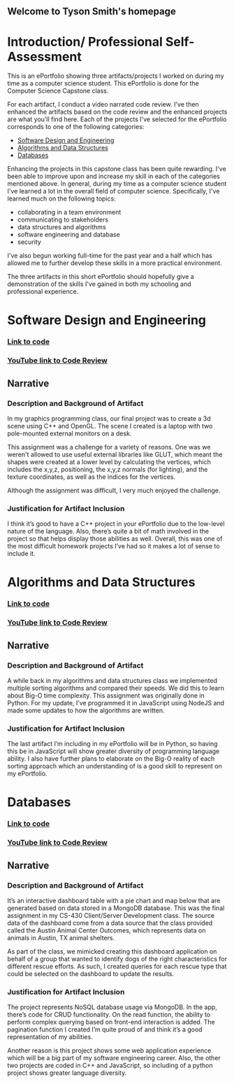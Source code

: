 ## Welcome to Tyson Smith's homepage

# Introduction/ Professional Self-Assessment

This is an ePortfolio showing three artifacts/projects I worked on during my time as a computer science student. This ePortfolio is done for the Computer Science Capstone class.

For each artifact, I conduct a video narrated code review. I've then enhanced the artifacts based on the code review and the enhanced projects are what you'll find here. Each of the projects I've selected for the ePortfolio corresponds to one of the following categories:
* [Software Design and Engineering](#software-design-and-engineering)
* [Algorithms and Data Structures](#algorithms-and-data-structures)
* [Databases](#databases)

Enhancing the projects in this capstone class has been quite rewarding. I've been able to improve upon and increase my skill in each of the categories mentioned above. In general, during my time as a computer science student I've learned a lot in the overall field of computer science. Specifically, I've learned much on the following topics:

* collaborating in a team environment 
* communicating to stakeholders
* data structures and algorithms
* software engineering and database
* security

I've also begun working full-time for the past year and a half which has allowed me to further develop these skills in a more practical environment.

The three artifacts in this short ePortfolio should hopefully give a demonstration of the skills I've gained in both my schooling and professional experience.

# Software Design and Engineering

### [Link to code](https://github.com/tysonsmiths/tysonsmiths.github.io/tree/main/software_engineering_and_design)

### [YouTube link to Code Review](https://youtu.be/iea957VEV7E)

## Narrative

### Description and Background of Artifact

In my graphics programming class, our final project was to create a 3d scene using C++ and OpenGL. The scene I created is a laptop with two pole-mounted external monitors on a desk. 

This assignment was a challenge for a variety of reasons. One was we weren't allowed to use useful external libraries like GLUT, which meant the shapes were created at a lower level by calculating the vertices, which includes the x,y,z, positioning, the x,y,z normals (for lighting), and the texture coordinates, as well as the indices for the vertices.

Although the assignment was difficult, I very much enjoyed the challenge.

### Justification for Artifact Inclusion

I think it’s good to have a C++ project in your ePortfolio due to the low-level nature of the language. Also, there’s quite a bit of math involved in the project so that helps display those abilities as well. Overall, this was one of the most difficult homework projects I’ve had so it makes a lot of sense to include it.

# Algorithms and Data Structures

### [Link to code](https://github.com/tysonsmiths/tysonsmiths.github.io/tree/main/algorithms_and_data_structures)

### [YouTube link to Code Review](https://youtu.be/q4lVnW2yam8)

## Narrative

### Description and Background of Artifact

A while back in my algorithms and data structures class we implemented multiple sorting algorithms and compared their speeds. We did this to learn about Big-O time complexity. This assignment was originally done in Python. For my update, I’ve programmed it in JavaScript using NodeJS and made some updates to how the algorithms are written.

### Justification for Artifact Inclusion

The last artifact I’m including in my ePortfolio will be in Python, so having this be in JavaScript will show greater diversity of programming language ability. I also have further plans to elaborate on the Big-O reality of each sorting approach which an understanding of is a good skill to represent on my ePortfolio.

# Databases

### [Link to code](https://github.com/tysonsmiths/tysonsmiths.github.io/tree/main/database)

### [YouTube link to Code Review](https://youtu.be/YRR9gZhBwgQ)

## Narrative

### Description and Background of Artifact

It’s an interactive dashboard table with a pie chart and map below that are generated based on data stored in a MongoDB database. This was the final assignment in my CS-430 Client/Server Development class. The source data of the dashboard come from a  data source that the class provided called the Austin Animal Center Outcomes, which represents data on animals in Austin, TX animal shelters.

As part of the class, we mimicked creating this dashboard application on behalf of a group that wanted to identify dogs of the right characteristics for different rescue efforts. As such, I created queries for each rescue type that could be selected on the dashboard to update the results.

### Justification for Artifact Inclusion

The project represents NoSQL database usage via MongoDB. In the app, there’s code for CRUD functionality. On the read function, the ability to perform complex querying based on front-end interaction is added. The pagination function I created I’m quite proud of and think it’s a good representation of my abilities.

Another reason is this project shows some web application experience which will be a big part of my software engineering career. Also, the other two projects are coded in C++ and JavaScript, so including of a python project shows greater language diversity.

